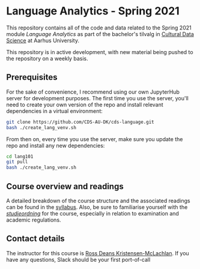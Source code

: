 # Language Analytics - Spring 2021

This repository contains all of the code and data related to the Spring 2021 module _Language Analytics_ as part of the bachelor's tilvalg in [Cultural Data Science](https://bachelor.au.dk/en/supplementary-subject/culturaldatascience/) at Aarhus University.

This repository is in active development, with new material being pushed to the repository on a weekly basis. 

## Prerequisites

For the sake of convenience, I recommend using our own JupyterHub server for development purposes. The first time you use the server, you'll need to create your own version of the repo and install relevant dependencies in a virtual environment:

```bash
git clone https://github.com/CDS-AU-DK/cds-language.git
bash ./create_lang_venv.sh
```

From then on, every time you use the server, make sure you update the repo and install any new dependencies:

```bash
cd lang101
git pull
bash ./create_lang_venv.sh
```

## Course overview and readings

A detailed breakdown of the course structure and the associated readings can be found in the [syllabus](syllabus.md). Also, be sure to familiarise yourself with the [_studieordning_](https://eddiprod.au.dk/EDDI/webservices/DokOrdningService.cfc?method=visGodkendtOrdning&dokOrdningId=15952&sprog=en) for the course, especially in relation to examination and academic regulations.

## Contact details

The instructor for this course is [Ross Deans Kristensen-McLachlan](https://pure.au.dk/portal/en/persons/ross-deans-kristensenmclachlan(29ad140e-0785-4e07-bdc1-8af12f15856c).html). If you have any questions, Slack should be your first port-of-call


